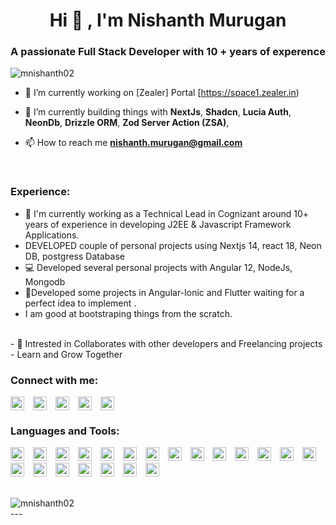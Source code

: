 <h1 align="center">Hi 👋 ,  I'm Nishanth Murugan  </h1>
<h3 align="center">A passionate Full Stack Developer with 10 + years of experence </h3>

<p align="left"> <img src="https://komarev.com/ghpvc/?username=mnishanth02" alt="mnishanth02" /> </p>

- 🔭 I’m currently working on [Zealer] Portal  [https://space1.zealer.in)

- 🌱 I’m currently building things with  **NextJs**, **Shadcn**, **Lucia Auth**, **NeonDb**, **Drizzle ORM**, **Zod Server Action (ZSA)**, 


- 📫 How to reach me **nishanth.murugan@gmail.com**
<br>

### Experience:
- 🏢 I'm currently working as a Technical Lead in Cognizant around 10+ years of experience in developing J2EE & Javascript Framework Applications.
- DEVELOPED couple of personal projects using Nextjs 14,  react 18, Neon DB, postgress Database
- 💻 Developed several personal projects with Angular 12, NodeJs, Mongodb
- 📱Developed some projects in Angular-Ionic and Flutter waiting for a perfect idea to implement .
- I am good at bootstraping things from the scratch.
<br>
- 🤝 Intrested in Collaborates with other developers and Freelancing projects - Learn and Grow Together
<br>

### Connect with me:
<p align="left">
<a href="https://fb.com/mnishanth02" target="_blank"><img align="center" src="https://cdn.jsdelivr.net/npm/simple-icons@3.0.1/icons/facebook.svg" alt="mnishanth02" height="22" width="22" style="margin-right:10px"/></a>
<a href="https://instagram.com/nishanth_murugan" target="_blank"><img align="center" src="https://cdn.jsdelivr.net/npm/simple-icons@3.0.1/icons/instagram.svg" alt="nishanth_murugan" height="22" width="22" style="margin-right:10px"/></a>
<a href="https://linkedin.com/in/nishanthmurugan" target="_blank"><img align="center" src="https://cdn.jsdelivr.net/npm/simple-icons@3.0.1/icons/linkedin.svg" alt="nishanthmurugan" height="22" width="22" style="margin-right:10px"/></a>
<a href="https://www.youtube.com/c/nishanthmurugan" target="_blank"><img align="center" src="https://cdn.jsdelivr.net/npm/simple-icons@3.0.1/icons/youtube.svg" alt="nishanthmurugan" height="22" width="22" style="margin-right:10px"/></a>
<a href="https://twitter.com/nishanthmurugan" target="_blank"><img align="center" src="https://cdn.jsdelivr.net/npm/simple-icons@3.0.1/icons/twitter.svg" alt="nishanthmurugan" height="22" width="22" style="margin-right:10px"/></a>
</p>


### Languages and Tools:
<p align="left"><img src="https://devicons.github.io/devicon/devicon.git/icons/angularjs/angularjs-original.svg" alt="angularjs" width="22" height="22" style="margin-right:10px"/> 
<img src="https://www.vectorlogo.zone/logos/gnu_bash/gnu_bash-icon.svg" alt="bash" width="22" height="22" style="margin-right:10px"/> 
<img src="https://devicons.github.io/devicon/devicon.git/icons/bootstrap/bootstrap-plain.svg" alt="bootstrap" width="22" height="22" style="margin-right:10px"/> 
<img src="https://devicons.github.io/devicon/devicon.git/icons/css3/css3-original-wordmark.svg" alt="css3" width="22" height="22" style="margin-right:10px"/> 
<img src="https://www.vectorlogo.zone/logos/dartlang/dartlang-icon.svg" alt="dart" width="22" height="22" style="margin-right:10px"/> 
<img src="https://devicons.github.io/devicon/devicon.git/icons/express/express-original-wordmark.svg" alt="express" width="22" height="22" style="margin-right:10px"/>
<img src="https://www.vectorlogo.zone/logos/flutterio/flutterio-icon.svg" alt="flutter" width="22" height="22" style="margin-right:10px"/> 
<img src="https://www.vectorlogo.zone/logos/google_cloud/google_cloud-icon.svg" alt="gcp" width="22" height="22" style="margin-right:10px"/>
<img src="https://www.vectorlogo.zone/logos/git-scm/git-scm-icon.svg" alt="git" width="22" height="22" style="margin-right:10px"/> 
<img src="https://devicons.github.io/devicon/devicon.git/icons/html5/html5-original-wordmark.svg" alt="html5" width="22" height="22" style="margin-right:10px"/> 
<img src="https://devicons.github.io/devicon/devicon.git/icons/java/java-original-wordmark.svg" alt="java" width="22" height="22" style="margin-right:10px"/> 
<img src="https://devicons.github.io/devicon/devicon.git/icons/javascript/javascript-original.svg" alt="javascript" width="22" height="22" style="margin-right:10px"/> 
<img src="https://www.vectorlogo.zone/logos/jenkins/jenkins-icon.svg" alt="jenkins" width="22" height="22" style="margin-right:10px"/> 
<img src="https://devicons.github.io/devicon/devicon.git/icons/linux/linux-original.svg" alt="linux" width="22" height="22" style="margin-right:10px"/> 
<img src="https://devicons.github.io/devicon/devicon.git/icons/mongodb/mongodb-original-wordmark.svg" alt="mongodb" width="22" height="22" style="margin-right:10px"/> 
<img src="https://devicons.github.io/devicon/devicon.git/icons/mysql/mysql-original-wordmark.svg" alt="mysql" width="22" height="22" style="margin-right:10px"/> 
<img src="https://devicons.github.io/devicon/devicon.git/icons/nodejs/nodejs-original-wordmark.svg" alt="nodejs" width="22" height="22" style="margin-right:10px"/>
<img src="https://devicons.github.io/devicon/devicon.git/icons/oracle/oracle-original.svg" alt="oracle" width="22" height="22" style="margin-right:10px"/>
<img src="https://devicons.github.io/devicon/devicon.git/icons/postgresql/postgresql-original-wordmark.svg" alt="postgresql" width="22" height="22" style="margin-right:10px"/> 
<img src="https://www.vectorlogo.zone/logos/springio/springio-icon.svg" alt="spring" width="22" height="22" style="margin-right:10px"/> 
<img src="https://devicons.github.io/devicon/devicon.git/icons/typescript/typescript-original.svg" alt="typescript" width="22" height="22" style="margin-right:10px"/></p>
<br>
<img align="center" src="https://github-readme-stats.vercel.app/api/top-langs/?username=mnishanth02&layout=compact&hide=html" alt="mnishanth02" />
<br>
---

